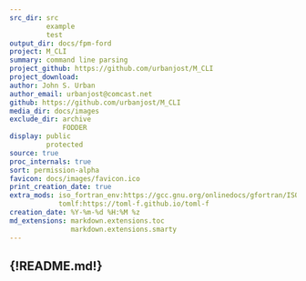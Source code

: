 ```yaml
---
src_dir: src
         example
         test
output_dir: docs/fpm-ford
project: M_CLI
summary: command line parsing
project_github: https://github.com/urbanjost/M_CLI
project_download:
author: John S. Urban
author_email: urbanjost@comcast.net
github: https://github.com/urbanjost/M_CLI
media_dir: docs/images
exclude_dir: archive
             FODDER
display: public
         protected
source: true
proc_internals: true
sort: permission-alpha
favicon: docs/images/favicon.ico
print_creation_date: true
extra_mods: iso_fortran_env:https://gcc.gnu.org/onlinedocs/gfortran/ISO_005fFORTRAN_005fENV.html
            tomlf:https://toml-f.github.io/toml-f
creation_date: %Y-%m-%d %H:%M %z
md_extensions: markdown.extensions.toc
               markdown.extensions.smarty
---
```

{!README.md!}
---
